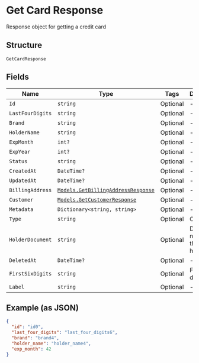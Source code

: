 
# Get Card Response

Response object for getting a credit card

## Structure

`GetCardResponse`

## Fields

| Name | Type | Tags | Description |
|  --- | --- | --- | --- |
| `Id` | `string` | Optional | - |
| `LastFourDigits` | `string` | Optional | - |
| `Brand` | `string` | Optional | - |
| `HolderName` | `string` | Optional | - |
| `ExpMonth` | `int?` | Optional | - |
| `ExpYear` | `int?` | Optional | - |
| `Status` | `string` | Optional | - |
| `CreatedAt` | `DateTime?` | Optional | - |
| `UpdatedAt` | `DateTime?` | Optional | - |
| `BillingAddress` | [`Models.GetBillingAddressResponse`](../../doc/models/get-billing-address-response.md) | Optional | - |
| `Customer` | [`Models.GetCustomerResponse`](../../doc/models/get-customer-response.md) | Optional | - |
| `Metadata` | `Dictionary<string, string>` | Optional | - |
| `Type` | `string` | Optional | Card type |
| `HolderDocument` | `string` | Optional | Document number for the card's holder |
| `DeletedAt` | `DateTime?` | Optional | - |
| `FirstSixDigits` | `string` | Optional | First six digits |
| `Label` | `string` | Optional | - |

## Example (as JSON)

```json
{
  "id": "id0",
  "last_four_digits": "last_four_digits6",
  "brand": "brand4",
  "holder_name": "holder_name4",
  "exp_month": 42
}
```

